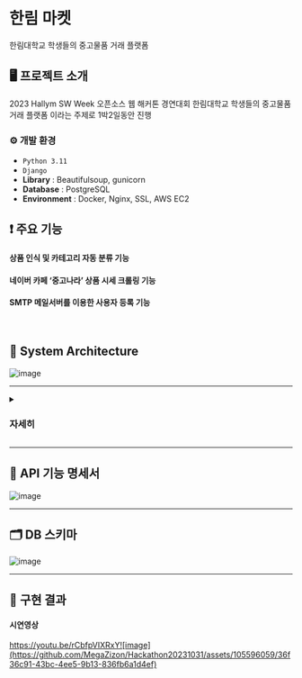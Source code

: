 # 한림 마켓
한림대학교 학생들의 중고물품 거래 플랫폼 


## 🖥️ 프로젝트 소개
2023 Hallym SW Week 오픈소스 웹 해커톤 경연대회
한림대학교 학생들의 중고물품 거래 플랫폼 이라는 주제로 1박2일동안 진행
<br>


### ⚙️ 개발 환경
- `Python 3.11`
- `Django`
- **Library** :  Beautifulsoup, gunicorn
- **Database** : PostgreSQL
- **Environment** : Docker, Nginx, SSL, AWS EC2


## ❗ 주요 기능
#### 상품 인식 및 카테고리 자동 분류 기능
#### 네이버 카페 ‘중고나라’ 상품 시세 크롤링 기능
#### SMTP 메일서버를 이용한 사용자 등록 기능
<br>

## 🧬 System Architecture

![image](https://github.com/MegaZizon/Hackathon20231031/assets/105596059/1d6ad761-831a-4fb1-ad35-3b07769fa84a)

---

<details><summary> <h3>자세히</h3> </summary>
 
---
 
## 메인 로직 


 가비아 웹 호스팅 업체에서 ciasom.shop 도메인 호스팅 받아 사용하였다.

 호스팅된 도메인은 AWS Route 53에서 AWS EC2 인스턴스로 라우팅 하였다.

 SSL/TLS 인증서를 발급받아 HTTPS를 적용하기 위해 nginx에서 certbot을 구성하여 Let’s Encrypt 서비스를 이용하여 인증서를 발급받았다.

 EC2 인스턴스에서 Docker를 설치한 뒤 Docker Container에서 Nginx, Postgre, Gunicorn과 Django를 실행하여 웹 서버를 구축하였다.

 nginx 에서 받은 사용자의 request를 장고 서버로 바로 보내면 배포 단계에서는 성능이나 효율상 문제가 있어 gunicorn과 같은 CGI의 일종인 WSGI(Web Server Gateway Interface)가 필요하다.

 WSGI는 멀티 쓰레드(multi-thread)를 생성할 수 있어 클라이언트 요청이 많아도 효율적으로 처리할 수 있다.

 WSGIApplication(Gunicorn)이 시작하면 워커(자식 프로세스)를 생성한다. 메인 쓰레드는 while문을 돌면서 워커들을 관리하며 각각 워커가 WSGIServer를 시작한다.

 WSGIServer의 핸들러인 WSGIHandler가 웹서버 요청을 받아 장고에 전달 후 결과를 받아 웹 서버에 응답한다.

 HTTPS로 온 사용자 요청은 Nginx에서 정적인 파일을 제공받고 gunicorn을 통해 동적인 로직을 제공받아 페이지가 표시된다.

## 상세 로직 


 사용자에게 인증 요청이 오면 구글 SMTP 서버를 사용하여 인증을 보낸다.

 사용자에게 카테고리 분류 요청이 오면 http://aiopen.etri.re.kr:8000/ObjectDetect에 이미지를 base64로 인코딩하여 API키와 함께 request를 보내 json으로 응답을 받은 뒤. 정확도가 0.8 이상일 경우 사용자에게 문자열을 응답한다.

 사용자에게 시세 검색 요청이 오면 https://web.joongna.com/search/{물품명}?sort=RECENT_SORT 에 request 요청을 보내 HTML을 BeautifulSoup로 파싱한 뒤 id값이 product-item-price-title-1인 요소를 선택한다.

 시세 데이터들 중에서 이상치를 제거하고 유효한 값들만 남긴뒤 이 정보를 사용자에게 전송한다. 
 
 
</details>

---

## 🔗 API 기능 명세서
  
![image](https://github.com/MegaZizon/Hackathon20231031/assets/105596059/4a7d1517-7a9c-4854-89fa-d0e5f9bbcf0b)



---

## 🗂️ DB 스키마

![image](https://github.com/MegaZizon/Hackathon20231031/assets/105596059/d62918be-4293-464f-a18e-f1562ff3c182)


---

## 🚩 구현 결과



#### 시연영상

https://youtu.be/rCbfpVIXRxY![image](https://github.com/MegaZizon/Hackathon20231031/assets/105596059/36f36c91-43bc-4ee5-9b13-836fb6a1d4ef)

